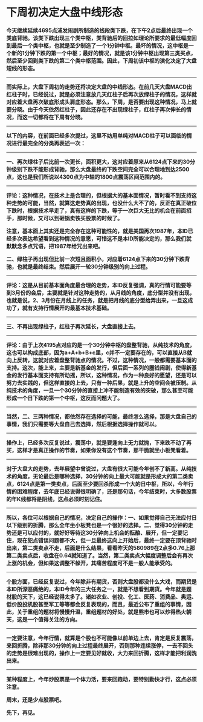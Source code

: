 下周初决定大盘中线形态
====

			

**今天继续延续4695点浦发闹剧所制造的线段类下跌，在下午2点后最终出现一个类底背驰。该类下跌出现三个类中枢，类背驰后的回拉如理论所要求的最低幅度回到最后一个类中枢，也就是至少制造了一个1分钟中枢。最坏的情况，这中枢是一个新的1分钟下跌的第一个中枢；最好的情况，就是该1分钟中枢出现第三类买点，然后至少回到类下跌的第二个类中枢范围。因此，下周初该中枢的演化决定了大盘短线的形态。**

** **

**而实际上，大盘下周初的走势还将决定大盘的中线形态。在前几天大盘MACD出红柱子时，已经说过，就是必须注意放几天红柱子后再次放绿柱子的情况，这样就对应着大盘再次破底形成头肩底形态。那么，下周，是否要出现这种情况，马上就要分晓。由于今天依然红柱子，因此还存在不出现绿柱子，红柱子再次伸长的情况，而这一切都将在下周有分晓。**

** **

**以下的内容，在前面已经多次提过，这里不妨用单纯对MACD柱子可以面临的情况进行最完全的分类再表述一次：**

** **

**一、再次绿柱子后比前一次更长，面积更大，这对应着原来从6124点下来的30分钟级别下跌不能形成背驰，那么大盘最终的下跌空间完全可以合理地到达2500点，这也是我们所说以4300点为中轴的1800点震荡区间范围内的。**

** **

**评论：这种情况，在技术上是合理的，但根据大的基本面情况，暂时看不到支持这种走势的可能，当然，就算这走势真的出现，也没什么大不了的，反正在真正破位下跌时，根据技术早走了，真有这样的下跌，等于一次巨大无比的机会在前面招手，那时候，又可以到砸锅卖铁买股票的时候了。**

**注意，基本面上其实还是完全存在这种可能性的，就是美国再次1987年，本ID已经多次表达希望看到这种情况的意愿，可惜这不是本ID所能决定的，那么我们就默默念多点咒语，把1987年给咒出来吧。**

**二、绿柱子再出现但比前一次短且面积小，对应着6124点下来的30分钟下跌背驰，也就是最终结束。然后展开一轮30分钟级别的向上过程。**

** **

**评论：这是从目前基本面角度最合理的走势，本ID反复强调，真的行情可能要等到3月份的会后，主要就是针对这种走势的，从月线的角度，底分型并没有出现，也就是说，2、3月份在月线上的任务，就是把月线的底分型给弄出来，一旦这成功了，就有支持行情展开的最基本技术基础。**

** **

**三、不再出现绿柱子，红柱子再次延长，大盘直接上去。**

** **

**评论：由于上次4195点对应的是一个30分钟中枢的盘整背驰，从纯技术的角度，这也可以构成底部，因为a+A+b+B+c里，c并不一定要存在的，可以直接从B就向上反转，这就对应着盘整背驰点的情况。不过，这种情况，一般都需要基本面的支持。这次，能上来，主要是新基金的发行，但后面一系列的圈钱闹剧，使得新基金的发行基本面支持有所动摇，所以，这种情况，作为一种良好的愿望，还是可以努力去实践的，但这样直接的上去，只有一种后果，就是上升的空间会被压制。从纯技术的角度，一旦一个30分钟的直接上冲不能制造有效的突破，那么甚至可能形成一个日下跌的第一个中枢，这反而问题大了。**

** **

**当然，二、三两种情况，都依然存在选择的可能，最终怎么选择，那是大盘自己的事情，我们只需要等大盘自己去选择，然后根据选择操作就可以。**

** **

**操作上，已经多次反复说过，震荡中，就是要逢向上无力就抛，下来跌不动了再买，这样才是真正操作的节奏，如果你没有这个节奏，那干脆就坐小板凳看着。**

** **

**对于大盘大的走势，去年展望中曾说过，大盘有很大可能今年创不了新高。从纯技术的角度，无论最后是哪种选择，30分钟的向上最大可能就是形成大的第二类卖点，6124点是第一类卖点，后面至少要回杀形成一个大的日中枢，所以，今年行情的困难程度，去年底已经说得很明确了，还是那句话，今年结束时，大多数股票的年K线都将是阴线，这点必须时刻记住。**

** **

**所以，各位可以根据自己的情况，决定自己的操作：一、如果觉得自己无法应付日以下级别的折腾，那么全年坐小板凳也是一个很好的选择。二、觉得30分钟的走势还是可以应付的，就好好等待这30分钟向上机会的酝酿、展开，但一定要记住，现在犯点错误问题都不大，但一旦最终这向上开始后，最终一定要在顶背驰时出来，第二类卖点不走，后面是什么结果，看看昨天的580989在2点多0.76上那第二类卖点后，收盘在0.64就知道了。当然，第二类卖点大幅度调整后会有再次上涨的机会，但如果这调整不躲开，其痛苦程度可不是一般人能承受的。**

** **

**个股方面，已经反复说过，今年除非有期货，否则大盘股都没什么大戏，而期货是本ID所深恶痛绝的，本ID今年的三大任务之一，就是不想看到期货。今年就是题材股的天下，这已经说得太多了。诸如农业、创投、化工、医药、消费品、奥运、低价股投机股甚至军工等等都会反复表现的，而且，最近公布了重组的事情，因此，关于重组的题材将慢慢升温，重组题材的好处，就是熊市也可以炒得热火朝天，这是一个值得关注的方向。**

** **

**一定要注意，今年行情，就算是个股也不可能像以前单边上去，肯定是反复震荡，来回折腾，除非那30分钟的向上过程最终展开，否则那种连续涨停，一去不回头的走势是很难出现的，操作上一定要见好就收，大力来回折腾，这样才能把利润洗出来。**

** **

**某种程度上，今年炒股票是一个体力活，要来回跑动，要特别勤快才行，这点必须注意。**

**周末，还是少点股票吧。**

**先下，再见。**
